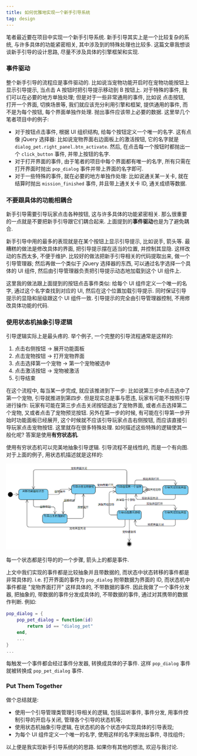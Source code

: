 ```yaml
---
title: 如何优雅地实现一个新手引导系统
tag: design
---
```

笔者最近要在项目中实现一个新手引导系统. 新手引导其实上是一个比较复杂的系统, 与许多具体的功能紧密相关, 其中涉及到的特殊处理也比较多. 这篇文章我想谈谈新手引导的设计思路, 尽量不涉及具体的引擎框架和实现.

### 事件驱动

整个新手引导的流程应是事件驱动的. 比如说当宠物功能开启时在宠物功能按钮上显示引导提示, 当点击 A 按钮时把引导提示移动到 B 按钮上. 对于特殊的事件, 我们可以在必要的地方单独处理; 但是对于一些非常通用的事件, 比如说 点击按钮, 打开一个界面, 切换场景等, 我们就应该充分利用引擎和框架, 提供通用的事件, 而不是为每个按钮, 每个界面单独作处理. 抛出事件应该带上必要的数据. 这里举几个笔者项目中的例子:

- 对于按钮点击事件, 根据 UI 组织结构, 给每个按钮定义一个唯一的名字. 这有点像 jQuery 选择器: 比如说宠物界面右边面板上的激活按钮, 它的名字就是 `dialog_pet.right_panel.btn_activate`. 然后, 在点击每一个按钮时都抛出一个 `click_button` 事件, 并带上按钮的名字.
- 对于打开界面的事件, 由于笔者的项目中每个界面都有唯一的名字, 所有只需在打开界面时抛出 `pop_dialog` 事件并带上界面的名字即可.
- 对于一些特殊的事件, 就在必要的地方单独作处理: 比如说通关某一关卡, 就在结算时抛出 `mission_finished` 事件, 并且带上通关关卡 ID, 通关成绩等数据.

### 不要跟具体的功能相耦合

新手引导需要引导玩家点击各种按钮, 这与许多具体的功能紧密相关. 那么很重要的一点就是不要把新手引导跟它们耦合起来. 上面提到的**事件驱动**也是为了避免耦合.

新手引导中用的最多的表现就是在某个按钮上显示引导提示, 比如说手, 箭头等. 最糟糕的做法是修改具体的界面, 把引导提示摆在适当的位置, 并控制其显隐. 这样改动的东西太多, 不便于维护. 比较好的做法把新手引导相关的代码提取出来, 做一个引导管理器; 然后再做一个类似于 jQuery 选择器的东西, 可以通过名字选择一个具体的 UI 组件, 然后由引导管理器负责把引导提示动态地加载到这个 UI 组件上.

这里我的做法跟上面提到的按钮点击事件类似: 给每个 UI 组件定义一个唯一的名字, 通过这个名字查找到对应的 UI, 然后在这个位置加载引导提示. 同时保证引导提示的显隐和层级跟这个 UI 组件一致. 引导提示的完全由引导管理器控制, 不用修改具体功能的代码.

### 使用状态机抽象引导逻辑

引导逻辑实际上是最头疼的. 举个例子, 一个完整的引导流程通常是这样的:

1. 点击右侧按钮 -> 展开功能面板
2. 点击宠物按钮 -> 打开宠物界面
3. 点击选择第一个宠物 -> 第一个宠物被选中
4. 点击激活按钮 -> 宠物被激活
5. 引导结束

在这个流程中, 每当某一步完成, 就应该推进到下一步: 比如说第三步中点击选中了第一个宠物, 引导就推进到第四步. 但是现实总是事与愿违, 玩家有可能不按照引导进行操作: 玩家有可能在第三步点击关闭按钮退出了宠物界面, 或者点击选择第二个宠物, 又或者点击了宠物预览按钮. 另外在第一步的时候, 有可能在引导第一步开始时功能面板已经展开, 这个时候就不应该引导玩家点击右侧按钮, 而应该直接引导玩家点击宠物按钮. 这里就存在很多特殊处理. 如何描述这些特殊的逻辑使其一般化呢? 答案是使用**有穷状态机**.

使用有穷状态机可以完美地抽象引导逻辑. 引导流程不是线性的, 而是一个有向图. 对于上面的例子, 用状态机描述就是这样的:

![fsm](/assets/images/beginners-guide_1.png)

每一个状态都是引导的的一个步骤, 箭头上的都是事件.

上文中我们实现的事件都是比较抽象并且带数据的, 而状态中状态转移的事件都是非常具体的. i.e. 打开界面的事件为 `pop_dialog` 附带数据为界面的 ID, 而状态机中事件都是 "宠物界面打开" 这样具体的, 不带数据的事件. 因此我做了一个事件分发器, 把抽象的, 带数据的事件分发成具体的, 不带数据的事件, 通过对其携带的数据作判断. 例如:

```lua
pop_dialog = {
    pop_pet_dialog = function(id)
        return id == "dialog_pet"
    end,
    ...
}
...
```

每触发一个事件都会经过事件分发器, 转换成具体的子事件. 这样 `pop_dialog` 事件就被转换成 `pop_pet_dialog` 事件.

### Put Them Together

做个总结就是:

- 使用一个引导管理类管理引导相关的逻辑, 包括监听事件, 事件分发, 用事件控制引导的开启与关闭, 管理各个引导的状态机等;
- 使用状态机抽象引导逻辑, 在状态机的各个状态中实现具体的引导表现;
- 为每个 UI 组件定义一个唯一的名字, 使用这样的名字来抛出事件, 寻找组件;

以上便是我实现新手引导系统的的思路. 如果你有其他的想法, 欢迎与我讨论.
